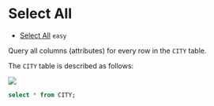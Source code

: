 # Select All

- [Select All](https://www.hackerrank.com/challenges/select-all-sql/problem) `easy`

Query all columns (attributes) for every row in the `CITY` table.

The `CITY` table is described as follows:

![](https://s3.amazonaws.com/hr-challenge-images/8137/1449729804-f21d187d0f-CITY.jpg)

```sql
select * from CITY;
```